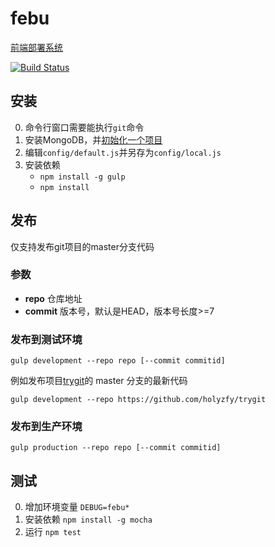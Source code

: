 # febu

[前端部署系统](https://github.com/holyzfy/febu/wiki)

[![Build Status](https://travis-ci.org/holyzfy/febu.svg?branch=master)](https://travis-ci.org/holyzfy/febu)

## 安装

0. 命令行窗口需要能执行`git`命令
0. 安装MongoDB，并[初始化一个项目](https://github.com/holyzfy/febu/wiki/init_project)
0. 编辑`config/default.js`并另存为`config/local.js`
0. 安装依赖
	* `npm install -g gulp`
	* `npm install`

## 发布

仅支持发布git项目的master分支代码

### 参数
* **repo** 仓库地址
* **commit** 版本号，默认是HEAD，版本号长度>=7

### 发布到测试环境

	gulp development --repo repo [--commit commitid]

例如发布项目[trygit](https://github.com/holyzfy/trygit)的 master 分支的最新代码

	gulp development --repo https://github.com/holyzfy/trygit

### 发布到生产环境

	gulp production --repo repo [--commit commitid]

## 测试

0. 增加环境变量 `DEBUG=febu*`
0. 安装依赖 `npm install -g mocha`
0. 运行 `npm test`